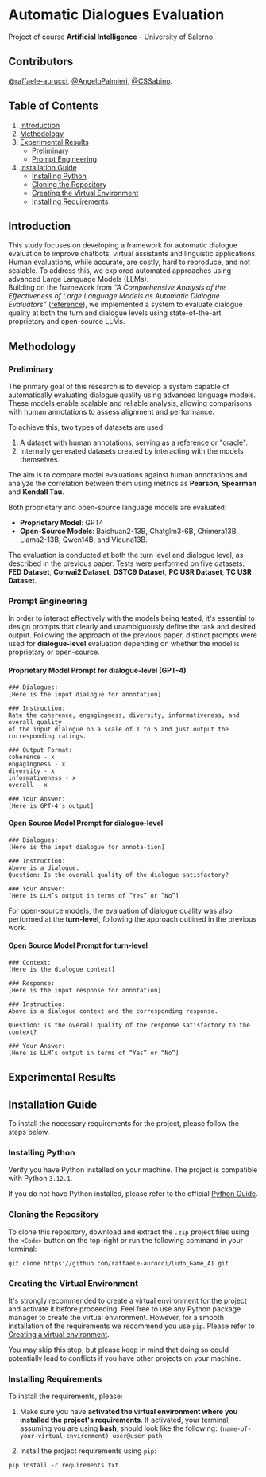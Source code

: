 # Automatic Dialogues Evaluation

Project of course **Artificial Intelligence** - University of Salerno.

## Contributors
[@raffaele-aurucci](https://github.com/raffaele-aurucci), [@AngeloPalmieri](https://github.com/AngeloPalmieri), [@CSSabino](https://github.com/CSSabino).

## Table of Contents

1. [Introduction](#introduction)
2. [Methodology](#methodology)
3. [Experimental Results](#experimental-results)
   - [Preliminary](#preliminary)
   - [Prompt Engineering](#prompt-engineering)
4. [Installation Guide](#installation-guide)
   - [Installing Python](#installing-python)
   - [Cloning the Repository](#cloning-the-repository)
   - [Creating the Virtual Environment](#creating-the-virtual-environment)
   - [Installing Requirements](#installing-requirements)

## Introduction
This study focuses on developing a framework for automatic dialogue evaluation to improve chatbots, virtual assistants and linguistic applications. Human evaluations, while accurate, are costly, hard to reproduce, and not scalable. To address this, we explored automated approaches using advanced Large Language Models (LLMs).  
Building on the framework from *“A Comprehensive Analysis of the Effectiveness of Large Language Models as Automatic Dialogue Evaluators”* ([reference](https://arxiv.org/abs/2312.15407)), we implemented a system to evaluate dialogue quality at both the turn and dialogue levels using state-of-the-art proprietary and open-source LLMs.

## Methodology

### Preliminary
The primary goal of this research is to develop a system capable of automatically evaluating dialogue quality using advanced language models. These models enable scalable and reliable analysis, allowing comparisons with human annotations to assess alignment and performance.

To achieve this, two types of datasets are used:
1. A dataset with human annotations, serving as a reference or "oracle".
2. Internally generated datasets created by interacting with the models themselves.

The aim is to compare model evaluations against human annotations and analyze the correlation between them using metrics as **Pearson**, **Spearman** and **Kendall Tau**.  

Both proprietary and open-source language models are evaluated:
- **Proprietary Model**: GPT4
- **Open-Source Models**: Baichuan2-13B, Chatglm3-6B, Chimera13B, Llama2-13B, Qwen14B, and Vicuna13B.


The evaluation is conducted at both the turn level and dialogue level, as described in the previous paper. Tests were performed on five datasets: 
**FED Dataset**, **Convai2 Dataset**, **DSTC9 Dataset**, **PC USR Dataset**, **TC USR Dataset**.

### Prompt Engineering
In order to interact effectively with the models being tested, it's essential to design prompts that clearly and unambiguously define the task and desired output. Following the approach of the previous paper, distinct prompts were used for **dialogue-level** evaluation depending on whether the model is proprietary or open-source.

#### Proprietary Model Prompt for dialogue-level (GPT-4)
```text
### Dialogues:
[Here is the input dialogue for annotation]

### Instruction:
Rate the coherence, engagingness, diversity, informativeness, and overall quality 
of the input dialogue on a scale of 1 to 5 and just output the corresponding ratings.

### Output Format:
coherence - x  
engagingness - x  
diversity - x  
informativeness - x  
overall - x  

### Your Answer:
[Here is GPT-4’s output]
```

#### Open Source Model Prompt for dialogue-level
```text
### Dialogues:
[Here is the input dialogue for annota-tion]

### Instruction:
Above is a dialogue.
Question: Is the overall quality of the dialogue satisfactory?

### Your Answer:
[Here is LLM’s output in terms of ”Yes” or ”No”]
```


For open-source models, the evaluation of dialogue quality was also performed at the **turn-level**, following the approach outlined in the previous work.
#### Open Source Model Prompt for turn-level
```text
### Context:
[Here is the dialogue context]

### Response:
[Here is the input response for annotation]

### Instruction:
Above is a dialogue context and the corresponding response.

Question: Is the overall quality of the response satisfactory to the context?

### Your Answer:
[Here is LLM’s output in terms of “Yes” or “No”]
```

## Experimental Results

## Installation Guide
To install the necessary requirements for the project, please follow the steps below.

### Installing Python
Verify you have Python installed on your machine. The project is compatible with Python `3.12.1`.

If you do not have Python installed, please refer to the official [Python Guide](https://www.python.org/downloads/).

### Cloning the Repository 
To clone this repository, download and extract the `.zip` project files using the `<Code>` button on the top-right or run the following command in your terminal:
```shell 
git clone https://github.com/raffaele-aurucci/Ludo_Game_AI.git
```

### Creating the Virtual Environment 
It's strongly recommended to create a virtual environment for the project and activate it before proceeding. 
Feel free to use any Python package manager to create the virtual environment. However, for a smooth installation of the requirements we recommend you use `pip`. Please refer to [Creating a virtual environment](https://packaging.python.org/en/latest/guides/installing-using-pip-and-virtual-environments/#creating-a-virtual-environment).

You may skip this step, but please keep in mind that doing so could potentially lead to conflicts if you have other projects on your machine. 
### Installing Requirements
To install the requirements, please: 
1. Make sure you have **activated the virtual environment where you installed the project's requirements**. If activated, your terminal, assuming you are using **bash**, should look like the following: ``(name-of-your-virtual-environment) user@user path``

2. Install the project requirements using `pip`:
```shell 
pip install -r requirements.txt
```